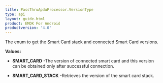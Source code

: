 ```yaml
---
title: PassThruApduProcessor.VersionType
type: api
layout: guide.html
product: EMDK For Android
productversion: '4.0'
---
```



The enum to get the Smart Card stack and connected Smart Card versions.

**Values:**

* **SMART_CARD** -The version of connected smart card and this version can be obtained
 only after successful connection.

* **SMART_CARD_STACK** -Retrieves the version of the smart card stack.









